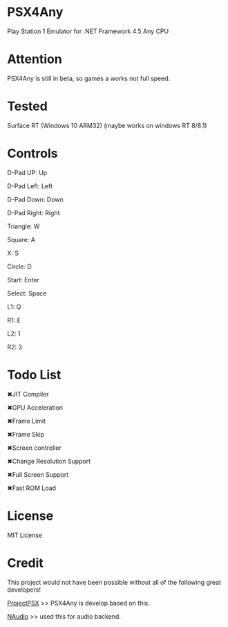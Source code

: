 # PSX4Any
Play Station 1 Emulator for .NET Framework 4.5 Any CPU

# Attention
PSX4Any is still in beta, so games a works not full speed.

# Tested
Surface RT (Windows 10 ARM32) (maybe works on windows RT 8/8.1)

# Controls
D-Pad UP: Up

D-Pad Left: Left

D-Pad Down: Down

D-Pad Right: Right

Triangle: W

Square: A

X: S

Circle: D

Start: Enter

Select: Space

L1: Q

R1: E

L2: 1

R2: 3

# Todo List
✖JIT Compiler

✖GPU Acceleration

✖Frame Limit

✖Frame Skip

✖Screen controller

✖Change Resolution Support

✖Full Screen Support

✖Fast ROM Load

# License
MIT License

# Credit
This project would not have been possible without all of the following great developers!


[ProjectPSX](https://github.com/BluestormDNA/ProjectPSX) >> PSX4Any is develop based on this.

[NAudio](https://github.com/naudio/NAudio) >> used this for audio backend.
